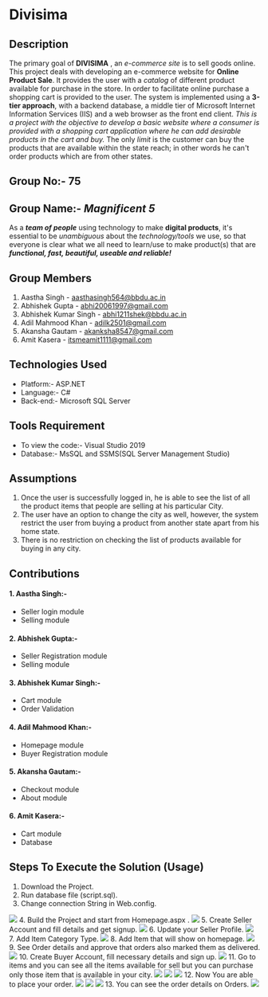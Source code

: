 # Divisima

## Description
The primary goal of **DIVISIMA** , an _e-commerce site_ is to sell goods online. This project deals with developing an e-commerce website for **Online Product Sale**. 
It provides the user with a _catalog_ of different product available for purchase in the store. In order to facilitate online purchase a shopping cart is provided to the user. 
The system is implemented using a **3-tier approach**, with a backend database, a middle tier of Microsoft Internet Information Services (IIS) and a web browser as the front end client. _This is a project with the objective to develop a basic website where a consumer is provided with a shopping cart application where he can add desirable products in the cart and buy._ The only _limit_ is the customer can buy the products that are available within the state reach; in other words he can't order products which are from other states. 

## Group No:- 75

## Group Name:- _Magnificent 5_
As a **_team of people_** using technology to make **digital products**,
it's essential to be _unambiguous_ about the _technology/tools_ we use,
so that everyone is clear what we all need to learn/use
to make product(s) that are **_functional, fast, beautiful, useable and reliable!_**

## Group Members
1. Aastha Singh - aasthasingh564@bbdu.ac.in
2. Abhishek Gupta - abhi20061997@gmail.com
3. Abhishek Kumar Singh - abhi1211shek@bbdu.ac.in
4. Adil Mahmood Khan - adilk2501@gmail.com
5. Akansha Gautam - akanksha8547@gmail.com
6. Amit Kasera - itsmeamit1111@gmail.com

## Technologies Used
 * Platform:- ASP.NET
 * Language:- C#
 * Back-end:- Microsoft SQL Server

## Tools Requirement
 * To view the code:- Visual Studio 2019
 * Database:- MsSQL and SSMS(SQL Server Management Studio)

## Assumptions
1. Once the user is successfully logged in, he is able to see the list of all the product items that people are selling at his particular City.
2. The user have an option to change the city as well, however, the system restrict the user from buying a product from another state apart from his home state.
3. There is no restriction on checking the list of products available for buying in any city.

## Contributions
#### 1. Aastha Singh:-
* Seller login module
* Selling module
#### 2. Abhishek Gupta:-
* Seller Registration module
* Selling module
#### 3. Abhishek Kumar Singh:-
* Cart module
* Order Validation
#### 4. Adil Mahmood Khan:-
* Homepage module
* Buyer Registration module
#### 5. Akansha Gautam:-
* Checkout module
* About module
#### 6. Amit Kasera:-
* Cart module
* Database

## Steps To Execute the Solution (Usage)
1. Download the Project.
2. Run database file (script.sql).
3. Change connection String in Web.config.
<img src="newfolder/ss1.png">
4. Build the Project and start from Homepage.aspx .
<img src="newfolder/ss2.png">
5. Create Seller Account and fill details and get signup.
<img src="newfolder/ss3.png">
6. Update your Seller Profile.
<img src="newfolder/ss4.png">
7. Add Item Category Type.
<img src="newfolder/ss5.png">
8. Add Item that will show on homepage.
<img src="newfolder/ss6.png">
9. See Order details and approve that orders also marked them as delivered.
<img src="newfolder/ss7.png">
10. Create Buyer Account, fill necessary details and sign up.
<img src="newfolder/ss8.png">
11. Go to items and you can see all the items available for sell but you can purchase only those item that is available in your city.
<img src="newfolder/ss9.png">
<img src="newfolder/ss10.png">
<img src="newfolder/ss11.png">
12. Now You are able to place your order.
<img src="newfolder/ss12.png">
<img src="newfolder/ss13.png">
<img src="newfolder/ss14.png">
13. You can  see the order details on Orders. 
<img src="newfolder/ss15.png">
